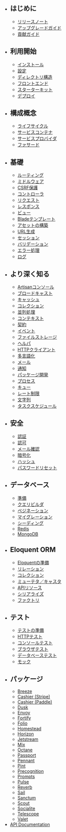 - ## はじめに
    - [リリースノート](/docs/{{version}}/releases)
    - [アップグレードガイド](/docs/{{version}}/upgrade)
    - [貢献ガイド](/docs/{{version}}/contributions)
- ## 利用開始
    - [インストール](/docs/{{version}}/installation)
    - [設定](/docs/{{version}}/configuration)
    - [ディレクトリ構造](/docs/{{version}}/structure)
    - [フロントエンド](/docs/{{version}}/frontend)
    - [スターターキット](/docs/{{version}}/starter-kits)
    - [デプロイ](/docs/{{version}}/deployment)
- ## 構成概念
    - [ライフサイクル](/docs/{{version}}/lifecycle)
    - [サービスコンテナ](/docs/{{version}}/container)
    - [サービスプロバイダ](/docs/{{version}}/providers)
    - [ファサード](/docs/{{version}}/facades)
- ## 基礎
    - [ルーティング](/docs/{{version}}/routing)
    - [ミドルウェア](/docs/{{version}}/middleware)
    - [CSRF保護](/docs/{{version}}/csrf)
    - [コントローラ](/docs/{{version}}/controllers)
    - [リクエスト](/docs/{{version}}/requests)
    - [レスポンス](/docs/{{version}}/responses)
    - [ビュー](/docs/{{version}}/views)
    - [Bladeテンプレート](/docs/{{version}}/blade)
    - [アセットの構築](/docs/{{version}}/vite)
    - [URL生成](/docs/{{version}}/urls)
    - [セッション](/docs/{{version}}/session)
    - [バリデーション](/docs/{{version}}/validation)
    - [エラー処理](/docs/{{version}}/errors)
    - [ログ](/docs/{{version}}/logging)
- ## より深く知る
    - [Artisanコンソール](/docs/{{version}}/artisan)
    - [ブロードキャスト](/docs/{{version}}/broadcasting)
    - [キャッシュ](/docs/{{version}}/cache)
    - [コレクション](/docs/{{version}}/collections)
    - [並列処理](/docs/{{version}}/concurrency)
    - [コンテキスト](/docs/{{version}}/context)
    - [契約](/docs/{{version}}/contracts)
    - [イベント](/docs/{{version}}/events)
    - [ファイルストレージ](/docs/{{version}}/filesystem)
    - [ヘルパ](/docs/{{version}}/helpers)
    - [HTTPクライアント](/docs/{{version}}/http-client)
    - [多言語化](/docs/{{version}}/localization)
    - [メール](/docs/{{version}}/mail)
    - [通知](/docs/{{version}}/notifications)
    - [パッケージ開発](/docs/{{version}}/packages)
    - [プロセス](/docs/{{version}}/processes)
    - [キュー](/docs/{{version}}/queues)
    - [レート制限](/docs/{{version}}/rate-limiting)
    - [文字列](/docs/{{version}}/strings)
    - [タスクスケジュール](/docs/{{version}}/scheduling)
- ## 安全
    - [認証](/docs/{{version}}/authentication)
    - [認可](/docs/{{version}}/authorization)
    - [メール確認](/docs/{{version}}/verification)
    - [暗号化](/docs/{{version}}/encryption)
    - [ハッシュ](/docs/{{version}}/hashing)
    - [パスワードリセット](/docs/{{version}}/passwords)
- ## データベース
    - [準備](/docs/{{version}}/database)
    - [クエリビルダ](/docs/{{version}}/queries)
    - [ペジネーション](/docs/{{version}}/pagination)
    - [マイグレーション](/docs/{{version}}/migrations)
    - [シーディング](/docs/{{version}}/seeding)
    - [Redis](/docs/{{version}}/redis)
    - [MongoDB](/docs/{{version}}/mongodb)
- ## Eloquent ORM
    - [Eloquentの準備](/docs/{{version}}/eloquent)
    - [リレーション](/docs/{{version}}/eloquent-relationships)
    - [コレクション](/docs/{{version}}/eloquent-collections)
    - [ミューテタ／キャスタ](/docs/{{version}}/eloquent-mutators)
    - [APIリソース](/docs/{{version}}/eloquent-resources)
    - [シリアライズ](/docs/{{version}}/eloquent-serialization)
    - [ファクトリ](/docs/{{version}}/eloquent-factories)
- ## テスト
    - [テストの準備](/docs/{{version}}/testing)
    - [HTTPテスト](/docs/{{version}}/http-tests)
    - [コンソールテスト](/docs/{{version}}/console-tests)
    - [ブラウザテスト](/docs/{{version}}/dusk)
    - [データベーステスト](/docs/{{version}}/database-testing)
    - [モック](/docs/{{version}}/mocking)
- ## パッケージ
    - [Breeze](/docs/{{version}}/starter-kits#laravel-breeze)
    - [Cashier (Stripe)](/docs/{{version}}/billing)
    - [Cashier (Paddle)](/docs/{{version}}/cashier-paddle)
    - [Dusk](/docs/{{version}}/dusk)
    - [Envoy](/docs/{{version}}/envoy)
    - [Fortify](/docs/{{version}}/fortify)
    - [Folio](/docs/{{version}}/folio)
    - [Homestead](/docs/{{version}}/homestead)
    - [Horizon](/docs/{{version}}/horizon)
    - [Jetstream](https://jetstream.laravel.com)
    - [Mix](/docs/{{version}}/mix)
    - [Octane](/docs/{{version}}/octane)
    - [Passport](/docs/{{version}}/passport)
    - [Pennant](/docs/{{version}}/pennant)
    - [Pint](/docs/{{version}}/pint)
    - [Precognition](/docs/{{version}}/precognition)
    - [Prompts](/docs/{{version}}/prompts)
    - [Pulse](/docs/{{version}}/pulse)
    - [Reverb](/docs/{{version}}/reverb)
    - [Sail](/docs/{{version}}/sail)
    - [Sanctum](/docs/{{version}}/sanctum)
    - [Scout](/docs/{{version}}/scout)
    - [Socialite](/docs/{{version}}/socialite)
    - [Telescope](/docs/{{version}}/telescope)
    - [Valet](/docs/{{version}}/valet)
- [API Documentation](https://api.laravel.com/docs/11.x)
